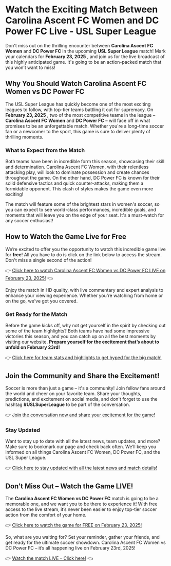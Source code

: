 # Watch the Exciting Match Between Carolina Ascent FC Women and DC Power FC Live - USL Super League

Don't miss out on the thrilling encounter between **Carolina Ascent FC Women** and **DC Power FC** in the upcoming **USL Super League** match! Mark your calendars for **February 23, 2025** , and join us for the live broadcast of this highly anticipated game. It's going to be an action-packed match that you won’t want to miss!

## Why You Should Watch Carolina Ascent FC Women vs DC Power FC

The USL Super League has quickly become one of the most exciting leagues to follow, with top-tier teams battling it out for supremacy. On **February 23, 2025** , two of the most competitive teams in the league – **Carolina Ascent FC Women** and **DC Power FC** – will face off in what promises to be an unforgettable match. Whether you're a long-time soccer fan or a newcomer to the sport, this game is sure to deliver plenty of thrilling moments.

### What to Expect from the Match

Both teams have been in incredible form this season, showcasing their skill and determination. Carolina Ascent FC Women, with their relentless attacking play, will look to dominate possession and create chances throughout the game. On the other hand, DC Power FC is known for their solid defensive tactics and quick counter-attacks, making them a formidable opponent. This clash of styles makes the game even more exciting!

The match will feature some of the brightest stars in women's soccer, so you can expect to see world-class performances, incredible goals, and moments that will leave you on the edge of your seat. It's a must-watch for any soccer enthusiast!

## How to Watch the Game Live for Free

We’re excited to offer you the opportunity to watch this incredible game live for **free**! All you have to do is click on the link below to access the stream. Don't miss a single second of the action!

👉 [Click here to watch Carolina Ascent FC Women vs DC Power FC LIVE on February 23, 2025!](https://tinyurl.com/livestreamfreeo?st=Carolina+Ascent+FC+Women+vs+DC+Power+FC&si=gh) 👈

Enjoy the match in HD quality, with live commentary and expert analysis to enhance your viewing experience. Whether you're watching from home or on the go, we've got you covered.

### Get Ready for the Match

Before the game kicks off, why not get yourself in the spirit by checking out some of the team highlights? Both teams have had some impressive victories this season, and you can catch up on all the best moments by visiting our website. **Prepare yourself for the excitement that’s about to unfold on February 23rd!**

👉 [Click here for team stats and highlights to get hyped for the big match!](https://tinyurl.com/livestreamfreeo?st=Carolina+Ascent+FC+Women+vs+DC+Power+FC&si=gh)

## Join the Community and Share the Excitement!

Soccer is more than just a game – it's a community! Join fellow fans around the world and cheer on your favorite team. Share your thoughts, predictions, and excitement on social media, and don't forget to use the hashtag **#USLSuperLeague** to be part of the conversation.

👉 [Join the conversation now and share your excitement for the game!](https://tinyurl.com/livestreamfreeo?st=Carolina+Ascent+FC+Women+vs+DC+Power+FC&si=gh)

### Stay Updated

Want to stay up to date with all the latest news, team updates, and more? Make sure to bookmark our page and check back often. We’ll keep you informed on all things Carolina Ascent FC Women, DC Power FC, and the USL Super League.

👉 [Click here to stay updated with all the latest news and match details!](https://tinyurl.com/livestreamfreeo?st=Carolina+Ascent+FC+Women+vs+DC+Power+FC&si=gh)

## Don’t Miss Out – Watch the Game LIVE!

The **Carolina Ascent FC Women vs DC Power FC** match is going to be a memorable one, and we want you to be there to experience it! With free access to the live stream, it’s never been easier to enjoy top-tier soccer action from the comfort of your home.

👉 [Click here to watch the game for FREE on February 23, 2025!](https://tinyurl.com/livestreamfreeo?st=Carolina+Ascent+FC+Women+vs+DC+Power+FC&si=gh)

So, what are you waiting for? Set your reminder, gather your friends, and get ready for the ultimate soccer showdown. Carolina Ascent FC Women vs DC Power FC – it’s all happening live on February 23rd, 2025!

👉 [Watch the match LIVE – Click here!](https://tinyurl.com/livestreamfreeo?st=Carolina+Ascent+FC+Women+vs+DC+Power+FC&si=gh) 👈
